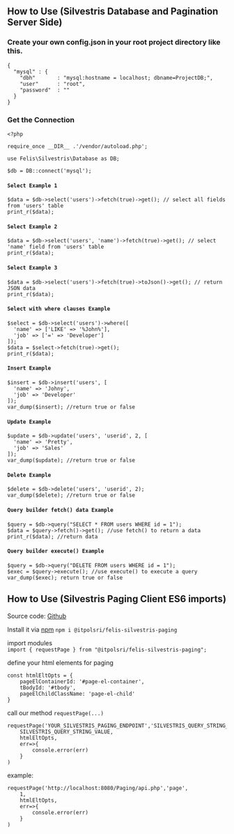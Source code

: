 ## How to Use (Silvestris Database and Pagination Server Side)

### Create your own config.json in your root project directory like this.
```
{
  "mysql" : {
    "dbh"       : "mysql:hostname = localhost; dbname=ProjectDB;",
    "user"      : "root",
    "password"  : ""
  }
}
```

### Get the Connection
```
<?php

require_once __DIR__ .'/vendor/autoload.php';

use Felis\Silvestris\Database as DB;

$db = DB::connect('mysql');

```

#### `Select Example 1`
```
$data = $db->select('users')->fetch(true)->get(); // select all fields from 'users' table
print_r($data);
```

#### `Select Example 2`
```
$data = $db->select('users', 'name')->fetch(true)->get(); // select 'name' field from 'users' table
print_r($data);
```

#### `Select Example 3`
```
$data = $db->select('users')->fetch(true)->toJson()->get(); // return JSON data
print_r($data);
```

#### `Select with where clauses Example`
```
$select = $db->select('users')->where([
  'name' => ['LIKE' => '%John%'],
  'job' => ['=' => 'Developer']
]);
$data = $select->fetch(true)->get();
print_r($data);
```

#### `Insert Example`
```
$insert = $db->insert('users', [
  'name' => 'Johny',
  'job' => 'Developer'
]);
var_dump($insert); //return true or false
```

#### `Update Example`
```
$update = $db->update('users', 'userid', 2, [
  'name' => 'Pretty',
  'job' => 'Sales'
]);
var_dump($update); //return true or false
```

#### `Delete Example`
```
$delete = $db->delete('users', 'userid', 2);
var_dump($delete); //return true or false
```

#### `Query builder fetch() data Example`
```
$query = $db->query("SELECT * FROM users WHERE id = 1");
$data = $query->fetch()->get(); //use fetch() to return a data
print_r($data); //return data
```

#### `Query builder execute() Example`
```
$query = $db->query("DELETE FROM users WHERE id = 1");
$exec = $query->execute(); //use execute() to execute a query
var_dump($exec); return true or false
```


## How to Use (Silvestris Paging Client ES6 imports)


Source code:
 [Github](https://github.com/itpolsri/SilvestrisPagingClient)


Install it via [npm](https://www.npmjs.com/package/@itpolsri/felis-silvestris-paging) `npm i @itpolsri/felis-silvestris-paging`

import modules   
`import { requestPage } from "@itpolsri/felis-silvestris-paging";`

define your html elements for paging
```
const htmlEltOpts = {
    pageElContainerId: '#page-el-container',
    tBodyId: '#tbody',
    pageElChildClassName: 'page-el-child'
}
```

call our method `requestPage(...)`
```
requestPage('YOUR_SILVESTRIS_PAGING_ENDPOINT','SILVESTRIS_QUERY_STRING_NAME',
    SILVESTRIS_QUERY_STRING_VALUE,
    htmlEltOpts,
    err=>{
        console.error(err)
    }
)
```

example:
```
requestPage('http://localhost:8080/Paging/api.php','page',
    1,
    htmlEltOpts,
    err=>{
        console.error(err)
    }
)
```


